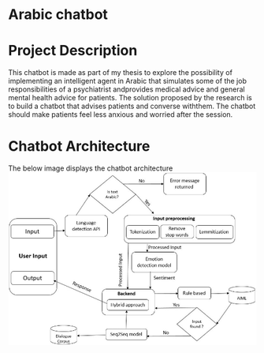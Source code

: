 # Arabic chatbot

# Project Description 
This chatbot is made as part of my thesis to explore the possibility of implementing an intelligent agent  in  Arabic  that
simulates  some  of  the  job  responsibilities  of  a  psychiatrist  andprovides  medical  advice  and  general  mental 
health  advice  for  patients. The  solution proposed by the research is to build a chatbot that advises patients and converse withthem. 
The chatbot should make patients feel less anxious and worried after the session.


# Chatbot Architecture 

The below image displays the chatbot architecture 
![Image of chatbot Architecture](static/media/chatbot-arch.jpg)

